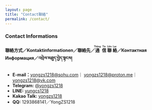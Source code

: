 ```yaml
---
layout: page
title: "Contact聯絡"
permalink: /contact/
---
```


<link rel="stylesheet" href="/style.css">

### **Contact Informations**
#### **聯絡方式／Kontaktinformationen／聯絡先／<ruby>通<rt>Thông</rt></ruby>&nbsp;&nbsp;<ruby>信<rt>Tin</rt></ruby>&nbsp;<ruby>聯<rt>Liên</rt></ruby>&nbsp;<ruby>絡<rt>Lạc</rt></ruby>／Контактная Информация／འབྲེལ་མཐུད་བྱེད་སྟངས།**

- **E-mail：**[yongzs1218@sohu.com](mailto:yongzs1218@sohu.com)｜
[yongzs1218@proton.me](mailto:yongzs1218@proton.me)｜
[yongzs1218@vk.com](mailto:yongzs1218@vk.com)
- **Telegram:** [@yongzs1218](https://t.me/yongzs1218)
- **LINE:** [yungcs1218](https://line.me/ti/p/wLMQGJ87jm)
- **Kakao Talk:** [yongzs1218](https://qr.kakao.com/talk/Qh3geJCiJAkytjyKiPaE1Qlvwbo-)
- **QQ:** 1293868141／YongZS1218
